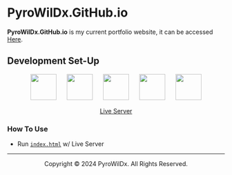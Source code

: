 # PyroWilDx.GitHub.io

**PyroWilDx.GitHub.io** is my current portfolio website, it can be accessed [Here](https://pyrowildx.github.io/index.html).

## Development Set-Up

<div align="center">

[<img src="https://cdn.jsdelivr.net/gh/devicons/devicon@latest/icons/html5/html5-original.svg" width="60"/>](https://www.w3.org/html/)
<img width="16"/>
[<img src="https://cdn.jsdelivr.net/gh/devicons/devicon@latest/icons/css3/css3-original.svg" width="60"/>](https://www.w3.org/Style/CSS/)
<img width="16"/>
[<img src="https://cdn.jsdelivr.net/gh/devicons/devicon@latest/icons/javascript/javascript-original.svg" width="60"/>](https://developer.mozilla.org/docs/Web/JavaScript/)
<img width="16"/>
[<img src="https://cdn.jsdelivr.net/gh/devicons/devicon@latest/icons/vscode/vscode-original.svg" width="60"/>](https://code.visualstudio.com/)
<img width="16"/>
[<img src="https://cdn.jsdelivr.net/gh/devicons/devicon@latest/icons/windows8/windows8-original.svg" width="60"/>](https://www.microsoft.com/windows/)

[Live Server](https://github.com/ritwickdey/vscode-live-server/)

</div>

### How To Use

- Run [```index.html```](./index.html) w/ Live Server

---

<div align="center">
  Copyright &#169; 2024 PyroWilDx. All Rights Reserved.
</div>
